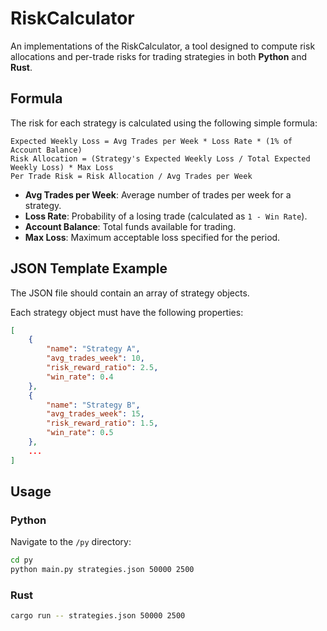 # RiskCalculator

An implementations of the RiskCalculator, a tool designed to compute risk allocations and per-trade risks for trading strategies in both **Python** and **Rust**.

## Formula

The risk for each strategy is calculated using the following simple formula:


```
Expected Weekly Loss = Avg Trades per Week * Loss Rate * (1% of Account Balance)
Risk Allocation = (Strategy's Expected Weekly Loss / Total Expected Weekly Loss) * Max Loss
Per Trade Risk = Risk Allocation / Avg Trades per Week
```

- **Avg Trades per Week**: Average number of trades per week for a strategy.
- **Loss Rate**: Probability of a losing trade (calculated as `1 - Win Rate`).
- **Account Balance**: Total funds available for trading.
- **Max Loss**: Maximum acceptable loss specified for the period.

## JSON Template Example

The JSON file should contain an array of strategy objects. 

Each strategy object must have the following properties:
```json
[
    {
        "name": "Strategy A",
        "avg_trades_week": 10,
        "risk_reward_ratio": 2.5,
        "win_rate": 0.4
    },
    {
        "name": "Strategy B",
        "avg_trades_week": 15,
        "risk_reward_ratio": 1.5,
        "win_rate": 0.5
    },
    ...
]
```

## Usage

### Python

Navigate to the `/py` directory:

```bash
cd py
python main.py strategies.json 50000 2500
```

### Rust

```bash
cargo run -- strategies.json 50000 2500
```
